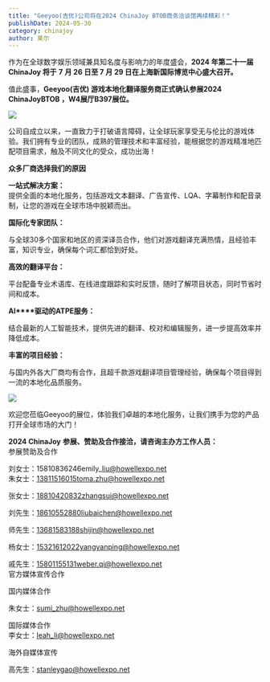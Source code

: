 ```yaml
---
title: "Geeyoo(吉优)公司将在2024 ChinaJoy BTOB商务洽谈馆再续精彩！"
publishDate: 2024-05-30
category: chinajoy
author: 莱尔
---
```


作为在全球数字娱乐领域兼具知名度与影响力的年度盛会，**2024 年第二十一届ChinaJoy 将于** **7** **月 26 日至 7 月 29 日在上海新国际博览中心盛大召开。**

值此盛事，**Geeyoo(吉优) 游戏本地化翻译服务商正式确认参展2024 ChinaJoyBTOB ，W4展厅B397展位。** 

![](https://ec-net-1251389766.cos.ap-shanghai.myqcloud.com/wp-content/uploads/2024/05/20240530102853993.jpg)

公司自成立以来，一直致力于打破语言障碍，让全球玩家享受无与伦比的游戏体验。我们拥有专业的团队，成熟的管理技术和丰富经验，能根据您的游戏精准地匹配项目需求，触及不同文化的受众，成功出海！

**众多厂商选择我们的原因**

**一站式解决方案：**  
提供全面的本地化服务，包括游戏文本翻译、广告宣传、LQA、字幕制作和配音录制，让您的游戏在全球市场中脱颖而出。

**国际化专家团队：**

与全球30多个国家和地区的资深译员合作，他们对游戏翻译充满热情，且经验丰富，知识专业，确保每个词汇都恰到好处。

**高效的翻译平台：**

平台配备专业术语库、在线进度跟踪和实时反馈，随时了解项目状态，同时节省时间和成本。

**AI****驱动的ATPE服务：**

结合最新的人工智能技术，提供先进的翻译、校对和编辑服务，进一步提高效率并降低成本。

**丰富的项目经验：**

与国内外各大厂商均有合作，且超千款游戏翻译项目管理经验，确保每个项目得到一流的本地化品质服务。

![](https://ec-net-1251389766.cos.ap-shanghai.myqcloud.com/wp-content/uploads/2024/05/20240530102907667.jpg)

欢迎您莅临Geeyoo的展位，体验我们卓越的本地化服务，让我们携手为您的产品打开全球市场的大门！

**2024 ChinaJoy** **参展、赞助及合作接洽，请咨询主办方工作人员：**  
参展赞助及合作

刘女士：15810836246emily\_liu@howellexpo.net  
朱女士：13811516015toma.zhu@howellexpo.net

张女士：18810420832zhangsui@howellexpo.net

刘先生：18610552880liubaichen@howellexpo.net

师先生：13681583188shijin@howellexpo.net

杨女士：15321612022yangyanping@howellexpo.net

戚先生：15801155131weber.qi@howellexpo.net  
官方媒体宣传合作

国内媒体合作

朱女士：[sumi\_zhu@howellexpo.net](mailto:sumi_zhu@howellexpo.net)

国际媒体合作  
李女士：[leah\_li@howellexpo.net](mailto:leah_li@howellexpo.net)

海外自媒体宣传

高先生：stanleygao@howellexpo.net
